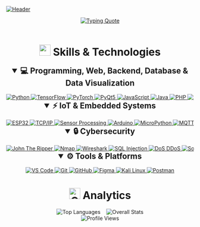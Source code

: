 [![Header](https://capsule-render.vercel.app/api?type=waving&color=gradient&customColorList=6,11,20&height=180&section=header&text=Hey!%20I'm%20Dhruv%20Suthar&fontSize=42&fontColor=fff&animation=twinkling&fontAlignY=32&desc=Full%20Stack%20Developer%20|%20IoT%20Enthusiast%20|%20Cybersecurity%20Researcher&descAlignY=50&descAlign=50)]()


<div align="center">
  <a href="https://git.io/typing-svg">
    <img src="https://readme-typing-svg.demolab.com?font=Fira+Code&weight=600&size=24&pause=1000&color=2D9EF7&center=true&vCenter=true&random=false&width=800&lines=Building+the+future+one+line+of+code+at+a+time+%F0%9F%9A%80;Exploring+the+endless+possibilities+of+technology+%F0%9F%8C%9F" alt="Typing Quote" />
  </a>
</div>

<br>

<h1 align="center">
  <img src="https://media2.giphy.com/media/QssGEmpkyEOhBCb7e1/giphy.gif?cid=ecf05e47a0n3gi1bfqntqmob8g9aid1oyj2wr3ds3mg700bl&rid=giphy.gif" width="30px" height="30px">
  Skills & Technologies
</h1>

<details open>
<summary align="center" style="font-size: 1.5em; font-weight: bold;">💻 Programming, Web, Backend, Database & Data Visualization</summary>
<br>
<div align="center" style="overflow-x: auto; white-space: nowrap;">
  <a href="https://www.python.org/" target="_blank" title="Python">
    <img src="https://img.shields.io/badge/Python-3776AB?style=for-the-badge&logo=python&logoColor=white" alt="Python"/>
  </a>
  <a href="https://www.tensorflow.org/" target="_blank" title="TensorFlow">
    <img src="https://img.shields.io/badge/TensorFlow-FF6F00?style=for-the-badge&logo=tensorflow&logoColor=white" alt="TensorFlow"/>
  </a>
  <a href="https://pytorch.org/" target="_blank" title="PyTorch">
    <img src="https://img.shields.io/badge/PyTorch-EE4C2C?style=for-the-badge&logo=pytorch&logoColor=white" alt="PyTorch"/>
  </a>
  <a href="https://riverbankcomputing.com/software/pyqt/intro" target="_blank" title="PyQt5">
    <img src="https://img.shields.io/badge/PyQt5-41CD52?style=for-the-badge&logo=pyqt&logoColor=white" alt="PyQt5"/>
  </a>
  <a href="https://www.javascript.com/" target="_blank" title="JavaScript">
    <img src="https://img.shields.io/badge/JavaScript-F7DF1E?style=for-the-badge&logo=javascript&logoColor=black" alt="JavaScript"/>
  </a>
  <a href="https://www.java.com/" target="_blank" title="Java">
    <img src="https://img.shields.io/badge/Java-ED8B00?style=for-the-badge&logo=java&logoColor=white" alt="Java"/>
  </a>
  <a href="https://www.php.net/" target="_blank" title="PHP">
    <img src="https://img.shields.io/badge/PHP-777BB4?style=for-the-badge&logo=php&logoColor=white" alt="PHP"/>
  </a>
  <a href="https://isocpp.org/" target="_blank" title="C++">
    <img src="https://img.shields.io/badge/C++-00599C?style=for-the-badge&logo=c%2B%2B&logoColor=white" alt="C++"/>
  </a>
  <a href="https://developer.mozilla.org/en-US/docs/Web/HTML" target="_blank" title="HTML5">
    <img src="https://img.shields.io/badge/HTML5-E34F26?style=for-the-badge&logo=html5&logoColor=white" alt="HTML5"/>
  </a>
  <a href="https://developer.mozilla.org/en-US/docs/Web/CSS" target="_blank" title="CSS3">
    <img src="https://img.shields.io/badge/CSS3-1572B6?style=for-the-badge&logo=css3&logoColor=white" alt="CSS3"/>
  </a>
  <a href="https://tailwindcss.com/" target="_blank" title="Tailwind CSS">
    <img src="https://img.shields.io/badge/Tailwind_CSS-38B2AC?style=for-the-badge&logo=tailwind-css&logoColor=white" alt="Tailwind CSS"/>
  </a>
  <a href="https://getbootstrap.com/" target="_blank" title="Bootstrap">
    <img src="https://img.shields.io/badge/Bootstrap-563D7C?style=for-the-badge&logo=bootstrap&logoColor=white" alt="Bootstrap"/>
  </a>
  <a href="https://nodejs.org/" target="_blank" title="Node.js">
    <img src="https://img.shields.io/badge/Node.js-43853D?style=for-the-badge&logo=node.js&logoColor=white" alt="Node.js"/>
  </a>
  <a href="https://expressjs.com/" target="_blank" title="Express.js">
    <img src="https://img.shields.io/badge/Express.js-404D59?style=for-the-badge" alt="Express.js"/>
  </a>
  <a href="https://react.dev/" target="_blank" title="React">
    <img src="https://img.shields.io/badge/React-20232A?style=for-the-badge&logo=react&logoColor=61DAFB" alt="React"/>
  </a>
  <a href="https://fastapi.tiangolo.com/" target="_blank" title="FastAPI">
    <img src="https://img.shields.io/badge/FastAPI-009688?style=for-the-badge&logo=fastapi&logoColor=white" alt="FastAPI"/>
  </a>
  <a href="https://www.mongodb.com/" target="_blank" title="MongoDB">
    <img src="https://img.shields.io/badge/MongoDB-4EA94B?style=for-the-badge&logo=mongodb&logoColor=white" alt="MongoDB"/>
  </a>
  <a href="https://www.mysql.com/" target="_blank" title="MySQL">
    <img src="https://img.shields.io/badge/MySQL-00000F?style=for-the-badge&logo=mysql&logoColor=white" alt="MySQL"/>
  </a>
  <a href="https://pandas.pydata.org/" target="_blank" title="Pandas">
    <img src="https://img.shields.io/badge/Pandas-150458?style=for-the-badge&logo=pandas&logoColor=white" alt="Pandas"/>
  </a>
  <a href="https://www.chartjs.org/" target="_blank" title="Chart.js">
    <img src="https://img.shields.io/badge/Chart.js-FF6384?style=for-the-badge&logo=chart.js&logoColor=white" alt="Chart.js"/>
  </a>
  <a href="https://d3js.org/" target="_blank" title="D3.js">
    <img src="https://img.shields.io/badge/D3.js-F9A03C?style=for-the-badge&logo=d3.js&logoColor=white" alt="D3.js"/>
  </a>
  <a href="https://matplotlib.org/" target="_blank" title="Matplotlib">
    <img src="https://img.shields.io/badge/Matplotlib-3776AB?style=for-the-badge&logo=python&logoColor=white" alt="Matplotlib"/>
  </a>
</div>
</details>

<details open>
<summary align="center" style="font-size: 1.5em; font-weight: bold;">⚡ IoT & Embedded Systems</summary>
<br>
<div align="center" style="overflow-x: auto; white-space: nowrap;">
  <a href="https://www.espressif.com/en/products/socs/esp32" target="_blank" title="ESP32">
    <img src="https://img.shields.io/badge/ESP32-E7352C?style=for-the-badge&logo=espressif&logoColor=white" alt="ESP32"/>
  </a>
  <a href="https://en.wikipedia.org/wiki/Transmission_Control_Protocol" target="_blank" title="TCP/IP">
    <img src="https://img.shields.io/badge/TCP%2FIP-007ACC?style=for-the-badge&logo=windows-terminal&logoColor=white" alt="TCP/IP"/>
  </a>
  <a href="https://www.arduino.cc/en/Guide/Sensors" target="_blank" title="Sensor Processing">
    <img src="https://img.shields.io/badge/Sensor_Processing-00979D?style=for-the-badge&logo=arduino&logoColor=white" alt="Sensor Processing"/>
  </a>
  <a href="https://www.arduino.cc/" target="_blank" title="Arduino">
    <img src="https://img.shields.io/badge/Arduino-00979D?style=for-the-badge&logo=arduino&logoColor=white" alt="Arduino"/>
  </a>
  <a href="https://micropython.org/" target="_blank" title="MicroPython">
    <img src="https://img.shields.io/badge/MicroPython-35495E?style=for-the-badge&logo=python&logoColor=white" alt="MicroPython"/>
  </a>
  <a href="https://mqtt.org/" target="_blank" title="MQTT">
    <img src="https://img.shields.io/badge/MQTT-660066?style=for-the-badge&logo=eclipse-mosquitto&logoColor=white" alt="MQTT"/>
  </a>
</div>
</details>

<details open>
<summary align="center" style="font-size: 1.5em; font-weight: bold;">🔒 Cybersecurity</summary>
<br>
<div align="center" style="overflow-x: auto; white-space: nowrap;">
  <a href="https://www.openwall.com/john/" target="_blank" title="John The Ripper">
    <img src="https://img.shields.io/badge/John_The_Ripper-772953?style=for-the-badge&logo=windows-terminal&logoColor=white" alt="John The Ripper"/>
  </a>
  <a href="https://nmap.org/" target="_blank" title="Nmap">
    <img src="https://img.shields.io/badge/Nmap-009FE3?style=for-the-badge&logo=windows-terminal&logoColor=white" alt="Nmap"/>
  </a>
  <a href="https://www.wireshark.org/" target="_blank" title="Wireshark">
    <img src="https://img.shields.io/badge/Wireshark-1679A7?style=for-the-badge&logo=wireshark&logoColor=white" alt="Wireshark"/>
  </a>
  <a href="https://owasp.org/www-community/attacks/SQL_Injection" target="_blank" title="SQL Injection">
    <img src="https://img.shields.io/badge/SQL_Injection-FCC624?style=for-the-badge&logo=linux&logoColor=black" alt="SQL Injection"/>
  </a>
  <a href="https://en.wikipedia.org/wiki/Denial-of-service_attack" target="_blank" title="DoS/DDoS">
    <img src="https://img.shields.io/badge/DoS_DDoS-000000?style=for-the-badge&logo=windows-terminal&logoColor=white" alt="DoS DDoS"/>
  </a>
  <a href="https://en.wikipedia.org/wiki/Social_engineering_(security)" target="_blank" title="Social Engineering">
    <img src="https://img.shields.io/badge/Social_Engineering-FF6B6B?style=for-the-badge&logo=windows-terminal&logoColor=white" alt="Social Engineering"/>
  </a>
  <a href="https://en.wikipedia.org/wiki/Proxy_server" target="_blank" title="Proxy Server">
    <img src="https://img.shields.io/badge/Proxy_Server-4A154B?style=for-the-badge&logo=windows-terminal&logoColor=white" alt="Proxy Server"/>
  </a>
  <a href="https://portswigger.net/burp" target="_blank" title="Burp Suite">
    <img src="https://img.shields.io/badge/Burp_Suite-FF7139?style=for-the-badge&logo=burpsuite&logoColor=white" alt="Burp Suite"/>
  </a>
</div>
</details>

<details open>
<summary align="center" style="font-size: 1.5em; font-weight: bold;">⚙️ Tools & Platforms</summary>
<br>
<div align="center" style="overflow-x: auto; white-space: nowrap;">
  <a href="https://code.visualstudio.com/" target="_blank" title="VS Code">
    <img src="https://img.shields.io/badge/VS_Code-007ACC?style=for-the-badge&logo=visual-studio-code&logoColor=white" alt="VS Code"/>
  </a>
  <a href="https://git-scm.com/" target="_blank" title="Git">
    <img src="https://img.shields.io/badge/Git-F05032?style=for-the-badge&logo=git&logoColor=white" alt="Git"/>
  </a>
  <a href="https://github.com/" target="_blank" title="GitHub">
    <img src="https://img.shields.io/badge/GitHub-100000?style=for-the-badge&logo=github&logoColor=white" alt="GitHub"/>
  </a>
  <a href="https://www.figma.com/" target="_blank" title="Figma">
    <img src="https://img.shields.io/badge/Figma-F24E1E?style=for-the-badge&logo=figma&logoColor=white" alt="Figma"/>
  </a>
  <a href="https://www.kali.org/" target="_blank" title="Kali Linux">
    <img src="https://img.shields.io/badge/Kali_Linux-557C94?style=for-the-badge&logo=kali-linux&logoColor=white" alt="Kali Linux"/>
  </a>
  <a href="https://www.postman.com/" target="_blank" title="Postman">
    <img src="https://img.shields.io/badge/Postman-FF6C37?style=for-the-badge&logo=postman&logoColor=white" alt="Postman"/>
  </a>
</div>
</details>

<h1 align="center">
  <img src="https://media.giphy.com/media/W5eoZHPpUx9sapR0eu/giphy.gif" width="30px" height="30px" alt="Git"/>
  Analytics
</h1>

<div align="center" style="display: flex; justify-content: center; gap: 16px; flex-wrap: wrap; overflow-x: auto;">
  <img src="https://github-readme-stats.vercel.app/api/top-langs/?username=beingdhruvv&layout=compact&langs_count=8&theme=vue&hide_border=true&card_width=500" alt="Top Languages"/>
  <img src="https://github-readme-stats.vercel.app/api?username=beingdhruvv&show_icons=true&theme=vue&hide_border=true" alt="Overall Stats"/>
</div>

<div align="center">
  <img src="https://komarev.com/ghpvc/?username=beingdhruvv&label=Profile%20Views&color=blueviolet&style=for-the-badge&fontSize=100" alt="Profile Views"/>
</div> 
